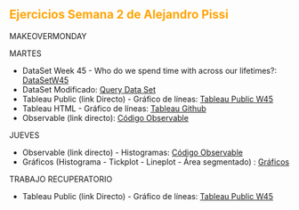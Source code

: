 <h2 style="color:#FFA500"> Ejercicios Semana 2 de Alejandro Pissi </h2>

MAKEOVERMONDAY

MARTES

* DataSet Week 45 - Who do we spend time with across our lifetimes?: [DataSetW45](https://download.data.world/s/d3s64gqkc3wljvlhb3r6anifsdecco)
* DataSet Modificado: [Query Data Set](https://download.data.world/s/qqpxokmuokhecw2a64aik4q5jpdeov)
* Tableau Public (link Directo) - Gráfico de líneas: [Tableau Public W45](https://public.tableau.com/views/Semana2_16758252877440/Hoja1?:language=es-ES&publish=yes&:display_count=n&:origin=viz_share_link)
* Tableau HTML - Gráfico de líneas: [Tableau Github](https://apissi.github.io/infovis/s2/tableausem2.html) 
* Observable (link directo): [Código Observable](https://observablehq.com/d/f5cb746c19471f80)

JUEVES

* Observable (link directo) - Histogramas: [Código Observable](https://observablehq.com/d/c33a108231696a9e) 
* Gráficos (Histograma - Tickplot - Lineplot - Área segmentado) : [Gráficos](https://apissi.github.io/infovis/s2/histograma.html)


TRABAJO RECUPERATORIO

* Tableau Public (link Directo) - Gráfico de líneas: [Tableau Public W45](https://apissi.github.io/infovis/s2/tableau_trabajo_recuperatorio.html)
